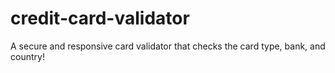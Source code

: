 # credit-card-validator
A secure and responsive card validator that checks the card type, bank, and country!
